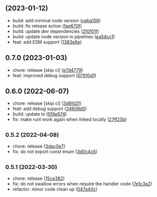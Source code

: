 ##  (2023-01-12)

* build: add minimal node version ([ceba156](https://github.com/janro1/runl/commit/ceba156))
* build: fix release action ([fae670f](https://github.com/janro1/runl/commit/fae670f))
* build: update dev dependencies ([2f0f01f](https://github.com/janro1/runl/commit/2f0f01f))
* build: update node version in pipelines ([ea54cc1](https://github.com/janro1/runl/commit/ea54cc1))
* feat: add ESM support ([1383e6e](https://github.com/janro1/runl/commit/1383e6e))



## 0.7.0 (2023-01-03)

* chore: release [skip ci] ([e7d4779](https://github.com/janro1/runl/commit/e7d4779))
* feat: improved debug support ([07910d1](https://github.com/janro1/runl/commit/07910d1))



## 0.6.0 (2022-06-07)

* chore: release [skip ci] ([3d6fd2f](https://github.com/janro1/runl/commit/3d6fd2f))
* feat: add debug support ([24609d5](https://github.com/janro1/runl/commit/24609d5))
* build: update ts ([5f8e674](https://github.com/janro1/runl/commit/5f8e674))
* fix: make runl work again when linked locally ([27ff25b](https://github.com/janro1/runl/commit/27ff25b))



## <small>0.5.2 (2022-04-08)</small>

* chore: release ([3dac0e7](https://github.com/janro1/runl/commit/3dac0e7))
* fix: do not export const enum ([3d0c4c6](https://github.com/janro1/runl/commit/3d0c4c6))



## <small>0.5.1 (2022-03-30)</small>

* chore: release ([15ce382](https://github.com/janro1/runl/commit/15ce382))
* fix: do not swallow errors when require the handler code ([7e1c3a2](https://github.com/janro1/runl/commit/7e1c3a2))
* refactor: minor code clean up ([047a40c](https://github.com/janro1/runl/commit/047a40c))



